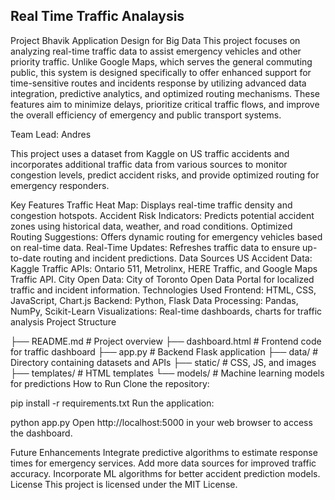 ## Real Time Traffic Analaysis
Project Bhavik Application Design for Big Data This project focuses on analyzing real-time traffic data to assist emergency vehicles and other priority traffic. Unlike Google Maps, which serves the general commuting public, this system is designed specifically to offer enhanced support for time-sensitive routes and incidents response by utilizing advanced data integration, predictive analytics, and optimized routing mechanisms. These features aim to minimize delays, prioritize critical traffic flows, and improve the overall efficiency of emergency and public transport systems.

Team Lead: Andres

This project uses a dataset from Kaggle on US traffic accidents and incorporates additional traffic data from various sources to monitor congestion levels, predict accident risks, and provide optimized routing for emergency responders.

Key Features Traffic Heat Map: Displays real-time traffic density and congestion hotspots. Accident Risk Indicators: Predicts potential accident zones using historical data, weather, and road conditions. Optimized Routing Suggestions: Offers dynamic routing for emergency vehicles based on real-time data. Real-Time Updates: Refreshes traffic data to ensure up-to-date routing and incident predictions. Data Sources US Accident Data: Kaggle Traffic APIs: Ontario 511, Metrolinx, HERE Traffic, and Google Maps Traffic API. City Open Data: City of Toronto Open Data Portal for localized traffic and incident information. Technologies Used Frontend: HTML, CSS, JavaScript, Chart.js Backend: Python, Flask Data Processing: Pandas, NumPy, Scikit-Learn Visualizations: Real-time dashboards, charts for traffic analysis Project Structure

├── README.md # Project overview ├── dashboard.html # Frontend code for traffic dashboard ├── app.py # Backend Flask application ├── data/ # Directory containing datasets and APIs ├── static/ # CSS, JS, and images ├── templates/ # HTML templates └── models/ # Machine learning models for predictions How to Run Clone the repository:


pip install -r requirements.txt Run the application:

python app.py Open http://localhost:5000 in your web browser to access the dashboard.

Future Enhancements Integrate predictive algorithms to estimate response times for emergency services. Add more data sources for improved traffic accuracy. Incorporate ML algorithms for better accident prediction models. License This project is licensed under the MIT License.
